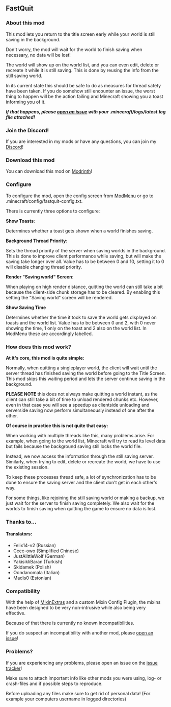 ## FastQuit

### About this mod

This mod lets you return to the title screen early while your world is still saving in the background.

Don't worry, the mod will wait for the world to finish saving when necessary, no data will be lost!

The world will show up on the world list, and you can even edit, delete or recreate it while it is still saving.
This is done by reusing the info from the still saving world.

In its current state this should be safe to do as measures for thread safety have been taken.
If you do somehow still encounter an issue, the worst thing to happen will be the action failing and Minecraft showing you a toast informing you of it.

***If that happens, please [open an issue](#problems) with your .minecraft/logs/latest.log file attached!***

### Join the Discord!

If you are interested in my mods or have any questions, you can join my [Discord](https://discord.gg/B6ZV8SF672)!

### Download this mod

You can download this mod on [Modrinth](https://modrinth.com/mod/fastquit)!

### Configure

To configure the mod, open the config screen from [ModMenu](https://modrinth.com/mod/modmenu) or go to .minecraft/config/fastquit-config.txt.

There is currently three options to configure:

**Show Toasts**:

Determines whether a toast gets shown when a world finishes saving.

**Background Thread Priority**:

Sets the thread priority of the server when saving worlds in the background.
This is done to improve client performance while saving, but will make the saving take longer over all.
Value has to be between 0 and 10, setting it to 0 will disable changing thread priority.

**Render "Saving world" Screen**:

When playing on high render distance, quitting the world can still take a bit because the client-side chunk storage has to be cleared.
By enabling this setting the "Saving world" screen will be rendered.

**Show Saving Time**

Determines whether the time it took to save the world gets displayed on toasts and the world list.
Value has to be between 0 and 2, with 0 never showing the time, 1 only on the toast and 2 also on the world list. In ModMenu these are accordingly labelled.

### How does this mod work?

**At it's core, this mod is quite simple:**

Normally, when quitting a singleplayer world, the client will wait until the server thread has finished saving the world before going to the Title Screen.
This mod skips this waiting period and lets the server continue saving in the background.

**PLEASE NOTE** this does not always make quitting a world instant, as the client can still take a bit of time to unload rendered chunks etc. However, even in that case you will see a speedup as clientside unloading and serverside saving now perform simultaneously instead of one after the other.

**Of course in practice this is not quite that easy:**

When working with multiple threads like this, many problems arise.
For example, when going to the world list, Minecraft will try to read its level data but fails because the background saving still locks the world file.

Instead, we now access the information through the still saving server.
Similarly, when trying to edit, delete or recreate the world, we have to use the existing session.

To keep these processes thread safe, a lot of synchronization has to be done to ensure the saving server and the client don't get in each other's way.

For some things, like rejoining the still saving world or making a backup, we just wait for the server to finish saving completely.
We also wait for the worlds to finish saving when quitting the game to ensure no data is lost.

### Thanks to...

#### Translators:
- Felix14-v2 (Russian)
- Cccc-owo (Simplified Chinese)
- JustAlittleWolf (German)
- YakisikliBaran (Turkish)
- Skidamek (Polish)
- Oondanomala (Italian)
- Madis0 (Estonian)
####

### Compatibility

With the help of [MixinExtras](https://github.com/LlamaLad7/MixinExtras) and a custom Mixin Config Plugin, the mixins have been designed to be very non-intrusive while also being very effective.

Because of that there is currently no known incompatibilities.

If you do suspect an incompatibility with another mod, please [open an issue](#problems)!

### Problems?

If you are experiencing any problems, please open an issue on the [issue tracker](https://github.com/KingContaria/FastQuit/issues)!

Make sure to attach important info like other mods you were using, log- or crash-files and if possible steps to reproduce.

Before uploading any files make sure to get rid of personal data! (For example your computers username in logged directories)
